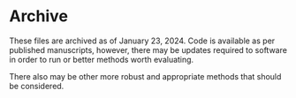 # Archive

These files are archived as of January 23, 2024.  Code is available as per published manuscripts, however, there may be updates required to software in order to run or better methods worth evaluating.

There also may be other more robust and appropriate methods that should be considered.
